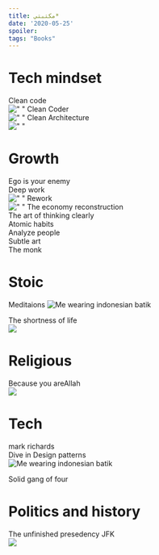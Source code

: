 ```yaml
---
title: مكتبتي*
date: '2020-05-25'
spoiler: 
tags: "Books"
---
```







# Tech mindset<br>
Clean code <br>
![" "](./code.jpeg)
Clean Coder<br>
![" "](./coder.jpeg)
Clean Architecture<br>
![" "](./architecture.jpeg)

# Growth
Ego is your enemy<br>
Deep work<br>
![" "](./DeepWork.jpg)
Rework<br>
![" "](./Rework.jpg)
The economy reconstruction<br>
The art of thinking clearly<br>
Atomic habits<br>
Analyze people<br>
Subtle art<br>
The monk<br>

# Stoic<br>
Meditaions
![Me wearing indonesian batik](./meditations.jpg)

The shortness of life<br>
![ ](./onTheShortnessOfLife.jpg)
# Religious<br>
Because you areAllah<br>
![ ](./because.jpeg)

# Tech<br>
mark richards<br> 
Dive in Design patterns <br>
![Me wearing indonesian batik](./DesignPatterns.jpg)

Solid gang of four<br>

# Politics and history<br>
The unfinished presedency JFK<br>
![ ](./JFK.jpg)
